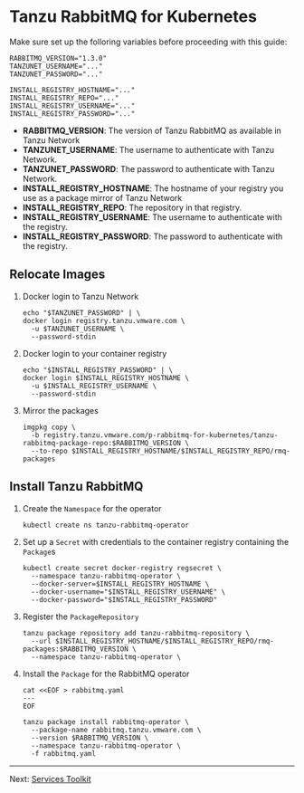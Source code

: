 # Tanzu RabbitMQ for Kubernetes

Make sure set up the folloring variables before proceeding with this guide:

```
RABBITMQ_VERSION="1.3.0"
TANZUNET_USERNAME="..."
TANZUNET_PASSWORD="..."

INSTALL_REGISTRY_HOSTNAME="..."
INSTALL_REGISTRY_REPO="..."
INSTALL_REGISTRY_USERNAME="..."
INSTALL_REGISTRY_PASSWORD="..."
```
- **RABBITMQ_VERSION**: The version of Tanzu RabbitMQ as available in Tanzu Network
- **TANZUNET_USERNAME**: The username to authenticate with Tanzu Network. 
- **TANZUNET_PASSWORD**: The password to authenticate with Tanzu Network. 
- **INSTALL_REGISTRY_HOSTNAME**: The hostname of your registry you use as a package mirror of Tanzu Network
- **INSTALL_REGISTRY_REPO**: The repository in that registry.
- **INSTALL_REGISTRY_USERNAME**: The username to authenticate with the registry. 
- **INSTALL_REGISTRY_PASSWORD**: The password to authenticate with the registry. 

## Relocate Images

1. Docker login to Tanzu Network
    ```
    echo "$TANZUNET_PASSWORD" | \
    docker login registry.tanzu.vmware.com \
      -u $TANZUNET_USERNAME \
      --password-stdin
    ```

2. Docker login to your container registry
    ```
    echo "$INSTALL_REGISTRY_PASSWORD" | \
    docker login $INSTALL_REGISTRY_HOSTNAME \
      -u $INSTALL_REGISTRY_USERNAME \
      --password-stdin
    ```

3. Mirror the packages

    ```
    imgpkg copy \
      -b registry.tanzu.vmware.com/p-rabbitmq-for-kubernetes/tanzu-rabbitmq-package-repo:$RABBITMQ_VERSION \
      --to-repo $INSTALL_REGISTRY_HOSTNAME/$INSTALL_REGISTRY_REPO/rmq-packages
    ```

## Install Tanzu RabbitMQ

1. Create the `Namespace` for the operator

    ```
    kubectl create ns tanzu-rabbitmq-operator
    ```

2. Set up a `Secret` with credentials to the container registry containing the `Package`s
    ```
    kubectl create secret docker-registry regsecret \
      --namespace tanzu-rabbitmq-operator \
      --docker-server=$INSTALL_REGISTRY_HOSTNAME \
      --docker-username="$INSTALL_REGISTRY_USERNAME" \
      --docker-password="$INSTALL_REGISTRY_PASSWORD"
    ```
    
3. Register the `PackageRepository`

    ```
    tanzu package repository add tanzu-rabbitmq-repository \
      --url $INSTALL_REGISTRY_HOSTNAME/$INSTALL_REGISTRY_REPO/rmq-packages:$RABBITMQ_VERSION \
      --namespace tanzu-rabbitmq-operator \
    ````

4. Install the `Package` for the RabbitMQ operator

    ```
    cat <<EOF > rabbitmq.yaml
    ---
    EOF
    ```
    ```
    tanzu package install rabbitmq-operator \
      --package-name rabbitmq.tanzu.vmware.com \
      --version $RABBITMQ_VERSION \
      --namespace tanzu-rabbitmq-operator \
      -f rabbitmq.yaml
    ```


---
Next: [Services Toolkit](./services-toolkit.md)